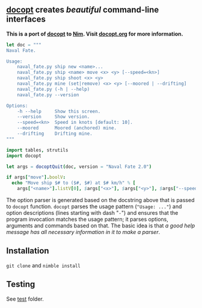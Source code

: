 [docopt][] creates *beautiful* command-line interfaces
------------------------------------------------------

**This is a port of [docopt][docopt.py] to [Nim][]. Visit [docopt.org][docopt] for more information.**

```nim
let doc = """
Naval Fate.

Usage:
    naval_fate.py ship new <name>...
    naval_fate.py ship <name> move <x> <y> [--speed=<kn>]
    naval_fate.py ship shoot <x> <y>
    naval_fate.py mine (set|remove) <x> <y> [--moored | --drifting]
    naval_fate.py (-h | --help)
    naval_fate.py --version

Options:
    -h --help     Show this screen.
    --version     Show version.
    --speed=<kn>  Speed in knots [default: 10].
    --moored      Moored (anchored) mine.
    --drifting    Drifting mine.
"""

import tables, strutils
import docopt

let args = docoptQuit(doc, version = "Naval Fate 2.0")

if args["move"].boolV:
  echo "Move ship $# to ($#, $#) at $# km/h" % [
    args["<name>"].listV[0], $args["<x>"], $args["<y>"], $args["--speed"]]
```

The option parser is generated based on the docstring above that is passed to `docopt` function. `docopt` parses the usage pattern (`"Usage: ..."`) and option descriptions (lines starting with dash "`-`") and ensures that the program invocation matches the usage pattern; it parses options, arguments and commands based on that. The basic idea is that *a good help message has all necessary information in it to make a parser*.


Installation
------------

`git clone` and `nimble install`


Testing
-------

See [test](test) folder.



[docopt]: http://docopt.org/
[docopt.py]: https://github.com/docopt/docopt
[nim]: http://nim-lang.org/